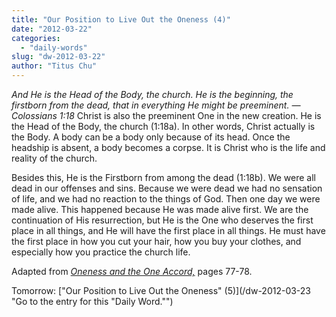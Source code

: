 ```yaml
---
title: "Our Position to Live Out the Oneness (4)"
date: "2012-03-22"
categories: 
  - "daily-words"
slug: "dw-2012-03-22"
author: "Titus Chu"
---
```


_And He is the Head of the Body, the church. He is the beginning, the firstborn from the dead, that in everything He might be preeminent. — Colossians 1:18_ Christ is also the preeminent One in the new creation. He is the Head of the Body, the church (1:18a). In other words, Christ actually is the Body. A body can be a body only because of its head. Once the headship is absent, a body becomes a corpse. It is Christ who is the life and reality of the church.

Besides this, He is the Firstborn from among the dead (1:18b). We were all dead in our offenses and sins. Because we were dead we had no sensation of life, and we had no reaction to the things of God. Then one day we were made alive. This happened because He was made alive first. We are the continuation of His resurrection, but He is the One who deserves the first place in all things, and He will have the first place in all things. He must have the first place in how you cut your hair, how you buy your clothes, and especially how you practice the church life.

Adapted from _[Oneness and the One Accord,](/book-oneness "Go to the listing for this book.")_ pages 77-78.

Tomorrow: ["Our Position to Live Out the Oneness" (5)](/dw-2012-03-23 "Go to the entry for this "Daily Word."")
